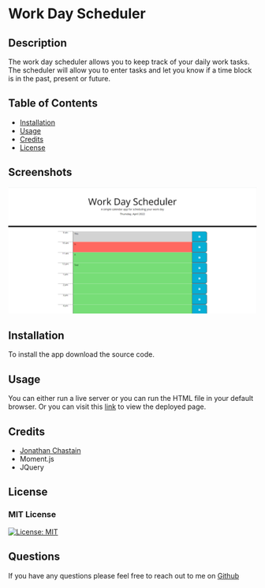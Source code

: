# Work Day Scheduler

## Description

The work day scheduler allows you to keep track of your daily work tasks. The scheduler will allow you to enter tasks and let you know if a time block is in the past, present or future.

## Table of Contents

* [Installation](#installation)
* [Usage](#usage)
* [Credits](#credits)
* [License](#license)

## Screenshots
![](./screenshot.png)

## Installation
To install the app download the source code.

## Usage
You can either run a live server or you can run the HTML file in your default browser. Or you can visit this [link](https://chastainjon.github.io/work-day-scheduler/) to view the deployed page.

## Credits

* [Jonathan Chastain](https://github.com/ChastainJon)
* Moment.js
* JQuery

## License
### MIT License
[![License: MIT](https://img.shields.io/badge/License-MIT-yellow.svg)](https://opensource.org/licenses/MIT)

## Questions

If you have any questions please feel free to reach out to me on [Github](ttps://github.com/ChastainJon)




